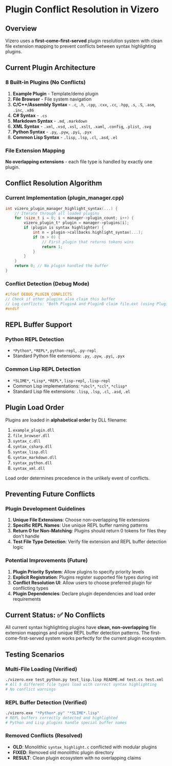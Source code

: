 # Plugin Conflict Resolution in Vizero

## Overview

Vizero uses a **first-come-first-served** plugin resolution system with clean file extension mapping to prevent conflicts between syntax highlighting plugins.

## Current Plugin Architecture

### 8 Built-in Plugins (No Conflicts)
1. **Example Plugin** - Template/demo plugin
2. **File Browser** - File system navigation  
3. **C/C++/Assembly Syntax** - `.c`, `.h`, `.cpp`, `.cxx`, `.cc`, `.hpp`, `.s`, `.S`, `.asm`, `.inc`, `.x86`
4. **C# Syntax** - `.cs`
5. **Markdown Syntax** - `.md`, `.markdown`
6. **XML Syntax** - `.xml`, `.xsd`, `.xsl`, `.xslt`, `.xaml`, `.config`, `.plist`, `.svg`
7. **Python Syntax** - `.py`, `.pyw`, `.pyi`, `.pyx`
8. **Common Lisp Syntax** - `.lisp`, `.lsp`, `.cl`, `.asd`, `.el`

### File Extension Mapping
**No overlapping extensions** - each file type is handled by exactly one plugin.

## Conflict Resolution Algorithm

### Current Implementation (plugin_manager.cpp)
```c
int vizero_plugin_manager_highlight_syntax(...) {
    // Iterate through all loaded plugins
    for (size_t i = 0; i < manager->plugin_count; i++) {
        vizero_plugin_t* plugin = manager->plugins[i];
        if (plugin is syntax highlighter) {
            int n = plugin->callbacks.highlight_syntax(...);
            if (n > 0) {
                // First plugin that returns tokens wins
                return 1; 
            }
        }
    }
    return 0; // No plugin handled the buffer
}
```

### Conflict Detection (Debug Mode)
```c
#ifdef DEBUG_PLUGIN_CONFLICTS
// Check if other plugins also claim this buffer
// Log conflicts: "Both PluginA and PluginB claim file.ext (using PluginA)"
#endif
```

## REPL Buffer Support

### Python REPL Detection
- `*Python*`, `*REPL*`, `python-repl`, `.py-repl`
- Standard Python file extensions: `.py`, `.pyw`, `.pyi`, `.pyx`

### Common Lisp REPL Detection  
- `*SLIME*`, `*Lisp*`, `*REPL*`, `lisp-repl`, `.lisp-repl`
- Common Lisp implementations: `*sbcl*`, `*ccl*`, `*clisp*`
- Standard Lisp file extensions: `.lisp`, `.lsp`, `.cl`, `.asd`, `.el`

## Plugin Load Order

Plugins are loaded in **alphabetical order** by DLL filename:
1. `example_plugin.dll`
2. `file_browser.dll` 
3. `syntax_c.dll`
4. `syntax_csharp.dll`
5. `syntax_lisp.dll`
6. `syntax_markdown.dll`
7. `syntax_python.dll`
8. `syntax_xml.dll`

Load order determines precedence in the unlikely event of conflicts.

## Preventing Future Conflicts

### Plugin Development Guidelines
1. **Unique File Extensions**: Choose non-overlapping file extensions
2. **Specific REPL Names**: Use unique REPL buffer naming patterns
3. **Return 0 for Non-Matching**: Plugins should return 0 tokens for files they don't handle
4. **Test File Type Detection**: Verify file extension and REPL buffer detection logic

### Potential Improvements (Future)
1. **Plugin Priority System**: Allow plugins to specify priority levels
2. **Explicit Registration**: Plugins register supported file types during init
3. **Conflict Resolution UI**: Allow users to choose preferred plugin for conflicting types
4. **Plugin Dependencies**: Declare plugin dependencies and load order requirements

## Current Status: ✅ No Conflicts

All current syntax highlighting plugins have **clean, non-overlapping** file extension mappings and unique REPL buffer detection patterns. The first-come-first-served system works perfectly for the current plugin ecosystem.

## Testing Scenarios

### Multi-File Loading (Verified)
```bash
./vizero.exe test_python.py test_lisp.lisp README.md test.cs test.xml
# All 5 different file types load with correct syntax highlighting
# No conflict warnings
```

### REPL Buffer Detection (Verified)  
```bash
./vizero.exe "*Python*.py" "*SLIME*.lisp"
# REPL buffers correctly detected and highlighted
# Python and Lisp plugins handle special buffer names
```

### Removed Conflicts (Resolved)
- **OLD**: Monolithic `syntax_highlight.c` conflicted with modular plugins
- **FIXED**: Removed old monolithic plugin directory
- **RESULT**: Clean plugin ecosystem with no overlapping claims